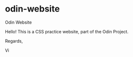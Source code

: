 # odin-website
Odin Website

Hello! This is a CSS practice website, part of the Odin Project.


Regards,

Vi
